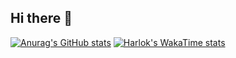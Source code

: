 ## Hi there 👋

[![Anurag's GitHub stats](https://github-readme-stats.vercel.app/api?username=AutumnFishs)](https://github.com/anuraghazra/github-readme-stats)
[![Harlok's WakaTime stats](https://github-readme-stats.vercel.app/api/wakatime?username=AutumnFishs)](https://github.com/anuraghazra/github-readme-stats)

<!--START_SECTION:waka-->
<!--END_SECTION:waka-->

<!--
**AutumnFishs/AutumnFishs** is a ✨ _special_ ✨ repository because its `README.md` (this file) appears on your GitHub profile.

Here are some ideas to get you started:

- 🔭 I’m currently working on ...
- 🌱 I’m currently learning ...
- 👯 I’m looking to collaborate on ...
- 🤔 I’m looking for help with ...
- 💬 Ask me about ...
- 📫 How to reach me: ...
- 😄 Pronouns: ...
- ⚡ Fun fact: ...
-->
